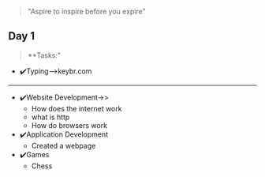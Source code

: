 >"Aspire to inspire before you expire"

## Day 1 ##
>**Tasks:"
- ✔️Typing-->keybr.com
***
- ✔️Website Development->>
    - How does the internet work
    - what is http
    - How do browsers work
- ✔️Application Development
    - Created a webpage    
- ✔️Games
    - Chess




